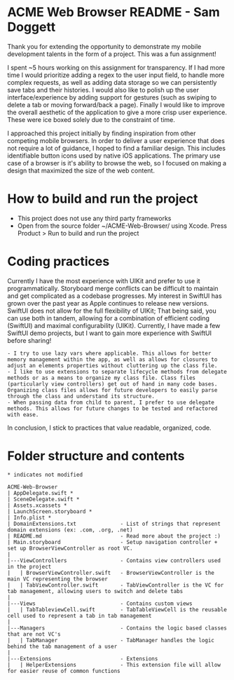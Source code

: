 #  ACME Web Browser README - Sam Doggett

Thank you for extending the opportunity to demonstrate my mobile development talents in the form of a project. This was a fun assignment!

I spent ~5 hours working on this assignment for transparency. If I had more time I would prioritize adding a regex to the user input field, to handle more complex requests, as well as adding data storage so we can persistently save tabs and their histories. I would also like to polish up the user interface/experience by adding support for gestures (such as swiping to delete a tab or moving forward/back a page). Finally I would like to improve the overall aesthetic of the application to give a more crisp user experience. These were ice boxed solely due to the constraint of time.

I approached this project initially by finding inspiration from other competing mobile browsers. In order to deliver a user experience that does not require a lot of guidance, I hoped to find a familiar design. This includes identifiable button icons used by native iOS applications. The primary use case of a browser is it's ability to browse the web, so I focused on making a design that maximized the size of the web content. 

# How to build and run the project

- This project does not use any third party frameworks
- Open from the source folder ~/ACME-Web-Browser/ using Xcode. Press Product > Run to build and run the project

# Coding practices 

Currently I have the most experience with UIKit and prefer to use it programmatically. Storyboard merge conflicts can be difficult to maintain and get complicated as a codebase progresses. My interest in SwiftUI has grown over the past year as Apple continues to release new versions. SwiftUI does not allow for the full flexibility of UIKit; That being said, you can use both in tandem, allowing for a combination of efficient coding (SwiftUI) and maximal configurability (UIKit). Currently, I have made a few SwiftUI demo projects, but I want to gain more experience with SwiftUI before sharing!

    - I try to use lazy vars where applicable. This allows for better memory management within the app, as well as allows for closures to adjust an elements properties without cluttering up the class file.
    - I like to use extensions to separate lifecycle methods from delegate methods or as a means to organize my class file. Class files (particularly view controllers) get out of hand in many code bases. Organizing class files allows for future developers to easily parse through the class and understand its structure.
    - When passing data from child to parent, I prefer to use delegate methods. This allows for future changes to be tested and refactored with ease.

In conclusion, I stick to practices that value readable, organized, code. 

# Folder structure and contents
```
* indicates not modified

ACME-Web-Browser
| AppDelegate.swift *
| SceneDelegate.swift *
| Assets.xcassets *
| LaunchScreen.storyboard *
| Info.plist *
| DomainExtensions.txt              - List of strings that represent domain extensions (ex: .com, .org, .net)
| README.md                         - Read more about the project :)
| Main.storyboard                   - Setup navigation controller + set up BrowserViewController as root VC.
|
|---ViewControllers                 - Contains view controllers used in the project
|   | BrowserViewController.swift   - BrowserViewController is the main VC representing the browser
|   | TabViewController.swift       - TabViewController is the VC for tab management, allowing users to switch and delete tabs
|   
|---Views                           - Contains custom views   
|   | TabTableviewCell.swift        - TabTableViewCell is the reusable cell used to represent a tab in tab management
|   
|---Managers                        - Contains the logic based classes that are not VC's
|   | TabManager                    - TabManager handles the logic behind the tab management of a user
|
|---Extensions                      - Extensions
|   | HelperExtensions              - This extension file will allow for easier reuse of common functions
```
